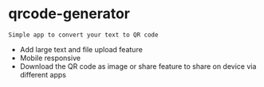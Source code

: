# qrcode-generator
`Simple app to convert your text to QR code`

* Add large text and file upload feature
* Mobile responsive
* Download the QR code as image or share feature to share on device via different apps
